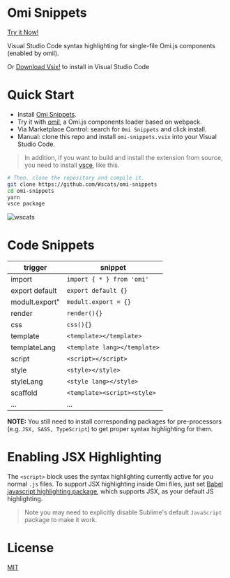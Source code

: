 # Omi Snippets

[Try it Now!](https://marketplace.visualstudio.com/items?itemName=Wscats.omi-snippets)

Visual Studio Code syntax highlighting for single-file Omi.js components (enabled by omil).

Or [Download Vsix!](https://github.com/Wscats/omi-snippets/releases/download/0.22/omi-snippets-0.2.2.vsix) to install in Visual Studio Code

# Quick Start

- Install [Omi Snippets](https://marketplace.visualstudio.com/items?itemName=Wscats.omi-snippets).
- Try it with [omil](https://github.com/Wscats/omil), a Omi.js components loader based on webpack.
- Via Marketplace Control: search for `Omi Snippets` and click install.
- Manual: clone this repo and install `omi-snippets.vsix` into your Visual Studio Code.
> In addition, if you want to build and install the extension from source, you need to install [vsce](https://code.visualstudio.com/api/working-with-extensions/publishing-extension), like this.

```bash
# Then, clone the repository and compile it.
git clone https://github.com/Wscats/omi-snippets
cd omi-snippets
yarn
vsce package
```
![wscats](https://wscats.github.io/omi-snippets/images/omi-snippets.gif)

# Code Snippets

|trigger|snippet|
|-|-|
|import|`import { * } from 'omi'`|
|export default|`export default {}`|
|modult.export"|`modult.export = {}`|
|render|`render(){}`|
|css|`css(){}`|
|template|`<template></template>`|
|templateLang|`<template lang></template>`|
|script|`<script></script>`|
|style|`<style></style>`|
|styleLang|`<style lang></style>`|
|scaffold|`<template><script><style>`|
|...|...|

**NOTE:** You still need to install corresponding packages for pre-processors (e.g. `JSX, SASS, TypeScript`) to get proper syntax highlighting for them.

# Enabling JSX Highlighting

The `<script>` block uses the syntax highlighting currently active for you normal `.js` files. To support JSX highlighting inside Omi files, just set [Babel javascript highlighting package](https://packagecontrol.io/packages/Babel), which supports JSX, as your default JS highlighting. 

> Note you may need to explicitly disable Sublime's default `JavaScript` package to make it work.

# License

[MIT](http://opensource.org/licenses/MIT)
